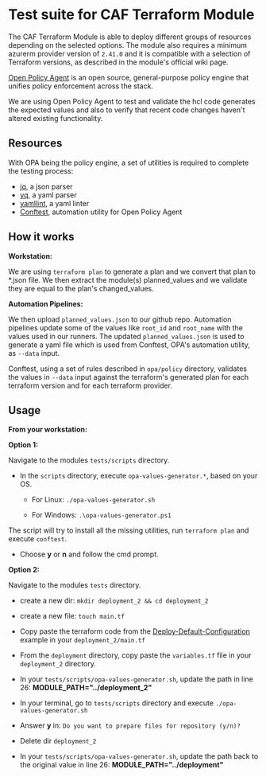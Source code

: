 # Test suite for CAF Terraform Module

The CAF Terraform Module is able to deploy different groups of resources depending on the selected options. The module also requires a minimum azurerm provider version of `2.41.0` and it is compatible with a selection of Terraform versions, as described in the module's official wiki page.

[Open Policy Agent](https://www.openpolicyagent.org/docs/latest) is an open source, general-purpose policy engine that unifies policy enforcement across the stack.

We are using Open Policy Agent to test and validate the hcl code generates the expected values and also to verify that recent code changes haven't altered existing functionality.

## Resources

With OPA being the policy engine, a set of utilities is required to complete the testing process:

- [jq](https://stedolan.github.io/jq/), a json parser
- [yq](https://github.com/mikefarah/yq), a yaml parser
- [yamllint](https://yamllint.readthedocs.io/en/stable/), a yaml linter
- [Conftest](https://www.conftest.dev/), automation utility for Open Policy Agent

## How it works

**Workstation:**

We are using `terraform plan` to generate a plan and we convert that plan to \*.json file. We then extract the module(s) planned_values and we validate they are equal to the plan's changed_values.

**Automation Pipelines:**

We then upload `planned_values.json` to our github repo. Automation pipelines update some of the values like `root_id` and `root_name` with the values used in our runners. The updated `planned_values.json` is used to generate a yaml file which is used from Conftest, OPA's automation utility, as `--data` input.

Conftest, using a set of rules described in `opa/policy` directory, validates the values in `--data` input against the terraform's generated plan for each terraform version and for each terraform provider.

## Usage

**From your workstation:**

**Option 1:**

Navigate to the modules `tests/scripts` directory.

- In the `scripts` directory, execute `opa-values-generator.*`, based on your OS.

  - For Linux: `./opa-values-generator.sh`

  - For Windows: `.\opa-values-generator.ps1`

The script will try to install all the missing utilities, run `terraform plan` and execute `conftest`.

- Choose **y** or **n** and follow the cmd prompt.

**Option 2:**

Navigate to the modules `tests` directory.

- create a new dir: `mkdir deployment_2 && cd deployment_2`

- create a new file: `touch main.tf`

- Copy paste the terraform code from the [Deploy-Default-Configuration](https://github.com/Azure/terraform-azurerm-caf-enterprise-scale/wiki/%5BExamples%5D-Deploy-Default-Configuration) example in your `deployment_2/main.tf`

- From the `deployment` directory, copy paste the `variables.tf` file in your `deployment_2` directory.

- In your `tests/scripts/opa-values-generator.sh`, update the path in line 26:
  **MODULE_PATH="../deployment_2"**

- In your terminal, go to `tests/scripts` directory and execute `./opa-values-generator.sh`

- Answer **y** in: `Do you want to prepare files for repository (y/n)?`

- Delete dir `deployment_2`

- In your `tests/scripts/opa-values-generator.sh`, update the path back to the original value in line 26:
  **MODULE_PATH="../deployment"**
